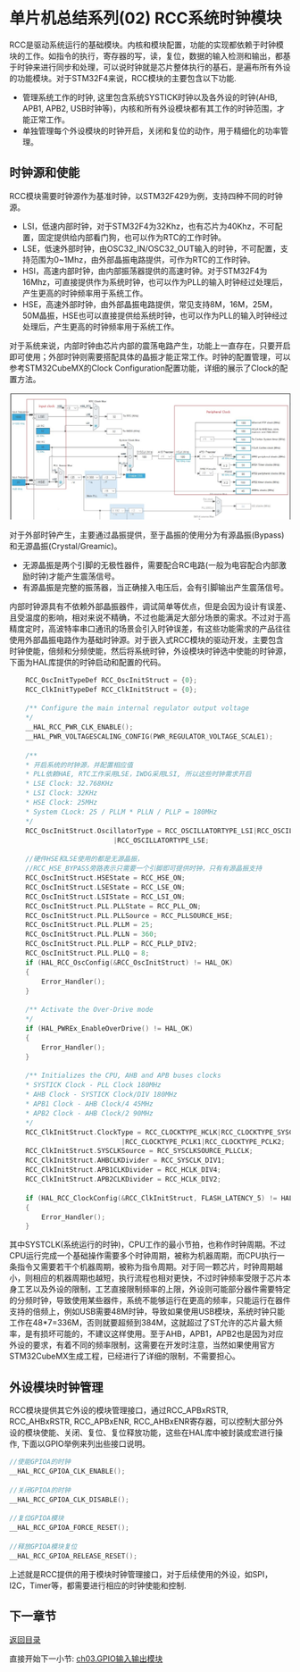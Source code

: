 # 单片机总结系列(02) RCC系统时钟模块

RCC是驱动系统运行的基础模块。内核和模块配置，功能的实现都依赖于时钟模块的工作。如指令的执行，寄存器的写，读，复位，数据的输入检测和输出，都基于时钟来进行同步和处理，可以说时钟就是芯片整体执行的基石，是遍布所有外设的功能模块。对于STM32F4来说，RCC模块的主要包含以下功能.

- 管理系统工作的时钟, 这里包含系统SYSTICK时钟以及各外设的时钟(AHB, APB1, APB2, USB时钟等)，内核和所有外设模块都有其工作的时钟范围，才能正常工作。
- 单独管理每个外设模块的时钟开启，关闭和复位的动作，用于精细化的功率管理。

## 时钟源和使能

RCC模块需要时钟源作为基准时钟，以STM32F429为例，支持四种不同的时钟源。

- LSI，低速内部时钟，对于STM32F4为32Khz，也有芯片为40Khz，不可配置，固定提供给内部看门狗，也可以作为RTC的工作时钟。
- LSE，低速外部时钟，由OSC32_IN/OSC32_OUT输入的时钟，不可配置，支持范围为0~1Mhz，由外部晶振电路提供，可作为RTC的工作时钟。
- HSI，高速内部时钟，由内部振荡器提供的高速时钟。对于STM32F4为16Mhz，可直接提供作为系统时钟，也可以作为PLL的输入时钟经过处理后，产生更高的时钟频率用于系统工作。
- HSE，高速外部时钟，由外部晶振电路提供，常见支持8M，16M，25M， 50M晶振，HSE也可以直接提供给系统时钟，也可以作为PLL的输入时钟经过处理后，产生更高的时钟频率用于系统工作。

对于系统来说，内部时钟由芯片内部的震荡电路产生，功能上一直存在，只要开启即可使用；外部时钟则需要搭配具体的晶振才能正常工作。时钟的配置管理，可以参考STM32CubeMX的Clock Configuration配置功能，详细的展示了Clock的配置方法。

![image](image/02_01_rcc.jpg)

对于外部时钟产生，主要通过晶振提供，至于晶振的使用分为有源晶振(Bypass)和无源晶振(Crystal/Greamic)。

- 无源晶振是两个引脚的无极性器件，需要配合RC电路(一般为电容配合内部激励时钟)才能产生震荡信号。
- 有源晶振是完整的振荡器，当正确接入电压后，会有引脚输出产生震荡信号。

内部时钟源具有不依赖外部晶振器件，调试简单等优点，但是会因为设计有误差、且受温度的影响，相对来说不精确，不过也能满足大部分场景的需求。不过对于高精度定时，高波特率串口通讯的场景会引入时钟误差，有这些功能需求的产品往往使用外部晶振电路作为基础时钟源。对于嵌入式RCC模块的驱动开发，主要包含时钟使能，倍频和分频使能，然后将系统时钟，外设模块时钟选中使能的时钟源，下面为HAL库提供的时钟启动和配置的代码。

```c
    RCC_OscInitTypeDef RCC_OscInitStruct = {0};
    RCC_ClkInitTypeDef RCC_ClkInitStruct = {0};

    /** Configure the main internal regulator output voltage
    */
    __HAL_RCC_PWR_CLK_ENABLE();
    __HAL_PWR_VOLTAGESCALING_CONFIG(PWR_REGULATOR_VOLTAGE_SCALE1);

    /** 
    * 开启系统的时钟源，并配置相应值
    * PLL依赖HAE, RTC工作采用LSE，IWDG采用LSI, 所以这些时钟需求开启
    * LSE Clock: 32.768KHz
    * LSI Clock: 32KHz
    * HSE Clock: 25MHz
    * System CLock: 25 / PLLM * PLLN / PLLP = 180MHz
    */
    RCC_OscInitStruct.OscillatorType = RCC_OSCILLATORTYPE_LSI|RCC_OSCILLATORTYPE_HSE
                          |RCC_OSCILLATORTYPE_LSE;

    //硬件HSE和LSE使用的都是无源晶振，
    //RCC_HSE_BYPASS旁路表示只需要一个引脚即可提供时钟，只有有源晶振支持
    RCC_OscInitStruct.HSEState = RCC_HSE_ON;
    RCC_OscInitStruct.LSEState = RCC_LSE_ON;
    RCC_OscInitStruct.LSIState = RCC_LSI_ON;
    RCC_OscInitStruct.PLL.PLLState = RCC_PLL_ON;
    RCC_OscInitStruct.PLL.PLLSource = RCC_PLLSOURCE_HSE;
    RCC_OscInitStruct.PLL.PLLM = 25;
    RCC_OscInitStruct.PLL.PLLN = 360;
    RCC_OscInitStruct.PLL.PLLP = RCC_PLLP_DIV2;
    RCC_OscInitStruct.PLL.PLLQ = 8;
    if (HAL_RCC_OscConfig(&RCC_OscInitStruct) != HAL_OK)
    {
        Error_Handler();
    }

    /** Activate the Over-Drive mode
    */
    if (HAL_PWREx_EnableOverDrive() != HAL_OK)
    {
        Error_Handler();
    }

    /** Initializes the CPU, AHB and APB buses clocks
    * SYSTICK Clock - PLL Clock 180MHz
    * AHB Clock - SYSTICK Clock/DIV 180MHz
    * APB1 Clock - AHB Clock/4 45MHz
    * APB2 Clock - AHB Clock/2 90MHz
    */
    RCC_ClkInitStruct.ClockType = RCC_CLOCKTYPE_HCLK|RCC_CLOCKTYPE_SYSCLK
                            |RCC_CLOCKTYPE_PCLK1|RCC_CLOCKTYPE_PCLK2;
    RCC_ClkInitStruct.SYSCLKSource = RCC_SYSCLKSOURCE_PLLCLK;
    RCC_ClkInitStruct.AHBCLKDivider = RCC_SYSCLK_DIV1;
    RCC_ClkInitStruct.APB1CLKDivider = RCC_HCLK_DIV4;
    RCC_ClkInitStruct.APB2CLKDivider = RCC_HCLK_DIV2;

    if (HAL_RCC_ClockConfig(&RCC_ClkInitStruct, FLASH_LATENCY_5) != HAL_OK)
    {
        Error_Handler();
    }
```

其中SYSTCLK(系统运行的时钟)，CPU工作的最小节拍，也称作时钟周期。不过CPU运行完成一个基础操作需要多个时钟周期，被称为机器周期，而CPU执行一条指令又需要若干个机器周期，被称为指令周期。对于同一颗芯片，时钟周期越小，则相应的机器周期也越短，执行流程也相对更快，不过时钟频率受限于芯片本身工艺以及外设的限制，工艺直接限制频率的上限，外设则可能部分器件需要特定的分频时钟，导致使用某些器件，系统不能够运行在更高的频率，只能运行在器件支持的倍频上，例如USB需要48M时钟，导致如果使用USB模块，系统时钟只能工作在48*7=336M，否则就要超频到384M，这就超过了ST允许的芯片最大频率，是有损坏可能的，不建议这样使用。至于AHB，APB1，APB2也是因为对应外设的要求，有着不同的频率限制，这需要在开发时注意，当然如果使用官方STM32CubeMX生成工程，已经进行了详细的限制，不需要担心。

## 外设模块时钟管理

RCC模块提供其它外设的模块管理接口，通过RCC_APBxRSTR, RCC_AHBxRSTR, RCC_APBxENR, RCC_AHBxENR寄存器，可以控制大部分外设的模块使能、关闭、复位、复位释放功能，这些在HAL库中被封装成宏进行操作, 下面以GPIO举例来列出些接口说明。

```c
//使能GPIOA的时钟
__HAL_RCC_GPIOA_CLK_ENABLE();

//关闭GPIOA的时钟
__HAL_RCC_GPIOA_CLK_DISABLE();

//复位GPIOA模块
__HAL_RCC_GPIOA_FORCE_RESET();

//释放GPIOA模块复位
__HAL_RCC_GPIOA_RELEASE_RESET();
```

上述就是RCC提供的用于模块时钟管理接口，对于后续使用的外设，如SPI，I2C，Timer等，都需要进行相应的时钟使能和控制.

## 下一章节

[返回目录](./../README.md)

直接开始下一小节: [ch03.GPIO输入输出模块](./ch03.gpio_input_output.md)
